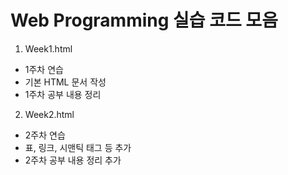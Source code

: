 # Web Programming 실습 코드 모음

1. Week1.html
  - 1주차 연습
  - 기본 HTML 문서 작성
  - 1주차 공부 내용 정리

2. Week2.html
  - 2주차 연습
  - 표, 링크, 시맨틱 태그 등 추가
  - 2주차 공부 내용 정리 추가
